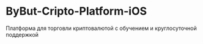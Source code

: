# ByBut-Cripto-Platform-iOS

Платформа для торговли криптовалютой с обучением и круглосуточной поддержкой
